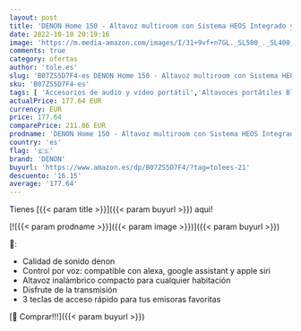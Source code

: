 ```yaml
---
layout: post
title: 'DENON Home 150 - Altavoz multiroom con Sistema HEOS Integrado y Control por Voz  Amazon Alexa  Google Assistant  Apple Siri '
date: 2022-10-10 20:19:16
image: 'https://m.media-amazon.com/images/I/31+9vf+n7GL._SL500_._SL400_.jpg'
comments: true
category: ofertas
author: 'tole.es'
slug: 'B07ZS5D7F4-es DENON Home 150 - Altavoz multiroom con Sistema HEOS...'
sku: 'B07ZS5D7F4-es'
tags: [ 'Accesorios de audio y vídeo portátil','Altavoces portátiles Bluetooth','Altavoces portátiles y altavoces con puerto dock','Audio y vídeo portátil','Electrónica','apple','denon','🇪🇸', ]
actualPrice: 177.64 EUR
currency: EUR
price: 177.64
comparePrice: 211.86 EUR
prodname: 'DENON Home 150 - Altavoz multiroom con Sistema HEOS Integrado y Control por Voz  Amazon Alexa  Google Assistant  Apple Siri '
country: 'es'
flag: '🇪🇸'
brand: 'DENON'
buyurl: 'https://www.amazon.es/dp/B07ZS5D7F4/?tag=tolees-21'
descuento: '16.15'
average: '177.64'
---
```


Tienes [{{< param title >}}]({{< param buyurl >}}) aqui!

[![{{< param prodname >}}]({{< param image >}})]({{< param buyurl >}})

🔎:

- Calidad de sonido denon
- Control por voz: compatible con alexa, google assistant y apple siri
- Altavoz inalámbrico compacto para cualquier habitación
- Disfrute de la transmisión
- 3 teclas de acceso rápido para tus emisoras favoritas

[🛒 Comprar!!!]({{< param buyurl >}})

